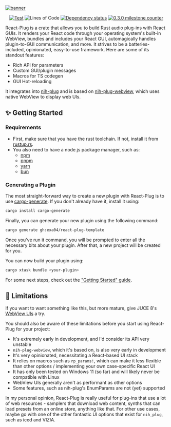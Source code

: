 [![banner](https://github.com/user-attachments/assets/2278363d-3880-4738-8097-5a6d8c504fd3)](https://react-plug.vercel.app)

<div align="center">

[![Test](https://github.com/223230/react_plug/actions/workflows/test.yml/badge.svg)](https://github.com/223230/react_plug/actions/workflows/test.yml)
![Lines of Code](https://img.shields.io/badge/dynamic/json?url=https%3A%2F%2Fapi.codetabs.com%2Fv1%2Floc%2F%3Fgithub%3D223230%2Freact_plug%26branch%3Dmain&query=%24%5B%3F(%40.language%3D%3D%22Rust%22)%5D.linesOfCode&label=Lines%20of%20Code&labelColor=gray&color=blue)
[![Dependency status](https://deps.rs/repo/github/223230/react_plug/status.svg)](https://deps.rs/repo/github/223230/react_plug)
[![0.3.0 milestone counter](https://img.shields.io/github/milestones/progress-percent/223230/react_plug/3)](https://github.com/223230/react_plug/milestone/3)
</div>

React-Plug is a crate that allows you to build Rust audio plug-ins with React GUIs.
It renders your React code through your operating system's built-in WebView, bundles
and includes your React GUI, automagically handles plugin-to-GUI communication, and
more. It strives to be a batteries-included, opinionated, easy-to-use framework.
Here are some of its standout features:

- Rich API for parameters
- Custom GUI/plugin messages
- Macros for TS codegen
- GUI Hot-reloading

It integrates into [nih-plug] and is based on [nih-plug-webview], which uses native
WebView to display web UIs.

[nih-plug]: https://github.com/robbert-vdh/nih-plug

[nih-plug-webview]: https://github.com/httnn/nih-plug-webview

## ✨ Getting Started

### Requirements

- First, make sure that you have the rust toolchain. If not, install it from
[rustup.rs](https://rustup.rs).
- You also need to have a node.js package manager, such as:
  - [npm](https://docs.npmjs.com/downloading-and-installing-node-js-and-npm)
  - [pnpm](https://pnpm.io/installation)
  - [yarn](https://yarnpkg.com/getting-started/install)
  - [bun](https://bun.sh/docs/installation)

### Generating a Plugin

The most straight-forward way to create a new plugin with React-Plug is to use
[cargo-generate]. If you don't already have it, install it using:

```sh
cargo install cargo-generate
```

[cargo-generate]: https://github.com/cargo-generate/cargo-generate

Finally, you can generate your new plugin using the following command:

```sh
cargo generate gh:exa04/react-plug-template
```

Once you've run it command, you will be prompted to enter all the necessary bits
about your plugin. After that, a new project will be created for you.

You can now build your plugin using:

```sh
cargo xtask bundle <your-plugin>
```

For some next steps, check out the ["Getting Started" guide].

["Getting Started" guide]: https://react-plug.vercel.app/guides/getting-started

## 🚧 Limitations

If you want to want something like this, but more mature, give JUCE 8's
[WebView UIs] a try.

[WebView UIs]: https://juce.com/blog/juce-8-feature-overview-webview-uis/

You should also be aware of these limitations before you start using React-Plug for
your project:

- It's extremely early in development, and I'd consider its API very unstable
- `nih-plug-webview`, which it's based on, is also very early in development
- It's very opinionated, necessitating a React-based UI stack
- It relies on macros such as `rp_params!`, which can make it less flexible than
  other options / implementing your own case-specific React UI
- It has only been tested on Windows 11 (so far) and will likely never be compatible
  with Linux
- WebView UIs generally aren't as performant as other options
- Some features, such as nih-plug's EnumParams are not (yet) supported

In my personal opinion, React-Plug is really useful for plug-ins that use a lot of
web resources - samplers that download web content, synths that can load presets
from an online store, anything like that. For other use cases, maybe go with one of
the other fantastic UI options that exist for `nih_plug`, such as iced and VIZIA.
